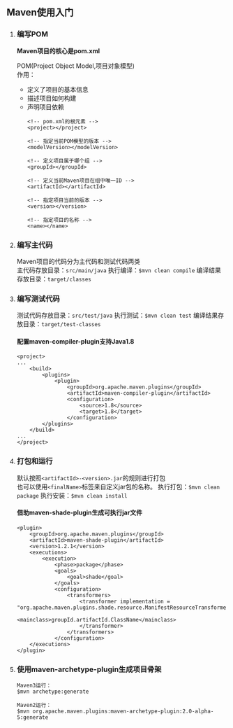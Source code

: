 ## Maven使用入门 ##

1.  ### 编写POM ###  
	__Maven项目的核心是pom.xml__ 

	POM(Project Object Model,项目对象模型)  
	作用：  
	- 定义了项目的基本信息
	- 描述项目如何构建
	- 声明项目依赖
		```
		<!-- pom.xml的根元素 -->
		<project></project>

		<!-- 指定当前POM模型的版本 -->
		<modelVersion></modelVersion>

		<!-- 定义项目属于哪个组 -->
		<groupId></groupId>

		<!-- 定义当前Maven项目在组中唯一ID -->
		<artifactId></artifactId>

		<!-- 指定项目当前的版本 -->
		<version></version>

		<!-- 指定项目的名称 -->
		<name></name>
		```
2. ### 编写主代码 ###
	Maven项目的代码分为主代码和测试代码两类  
	主代码存放目录：`src/main/java`
	执行编译：`$mvn clean compile`
	编译结果存放目录：`target/classes`
3. ### 编写测试代码 ###
	测试代码存放目录：`src/test/java`
	执行测试：`$mvn clean test`
	编译结果存放目录：`target/test-classes`
	#### 配置maven-compiler-plugin支持Java1.8 ####
	```
	<project>
	...
		<build>
			<plugins>
				<plugin>
					<groupId>org.apache.maven.plugins</groupId>
					<artifactId>maven-compiler-plugin</artifactId>
					<configuration>
						<source>1.8</source>
						<target>1.8</target>
					</configuration>
			</plugins>
		</build>
	...
	</project>
	```	
4. ### 打包和运行 ###
	默认按照`<artifactId>-<version>.jar`的规则进行打包  
	也可以使用`<finalName>`标签来自定义jar包的名称。
	执行打包：`$mvn clean package`
	执行安装：`$mvn clean install`
	#### 借助maven-shade-plugin生成可执行jar文件 ####
	```
	<plugin>
		<groupId>org.apache.maven.plugins</groupId>
		<artifactId>maven-shade-plugin</artifactId>
		<version>1.2.1</version>
		<executions>
			<execution>
				<phase>package</phase>
				<goals>
					<goal>shade</goal>	
				</goals>	
				<configuration>
					<transformers>
						<transformer implementation = "org.apache.maven.plugins.shade.resource.ManifestResourceTransformer">
							<mainclass>groupId.artifactId.ClassName</mainclass>
						</transformer>
					</transformers>
				</configuration>
		</executions>
	</plugin>
	```
5. ### 使用maven-archetype-plugin生成项目骨架 ###
	```
	Maven3运行：
	$mvn archetype:generate

	Maven2运行：
	$mvn org.apache.maven.plugins:maven-archetype-plugin:2.0-alpha-5:generate
	```
